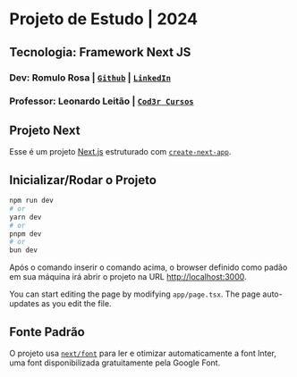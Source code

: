 # Projeto de Estudo | 2024
## Tecnologia: Framework Next JS
### Dev: Romulo Rosa | [`Github`](https://github.com/romulorosadev) | [`LinkedIn`](https://github.com/romulorosadev)
### Professor: Leonardo Leitão | [`Cod3r Cursos`](https://www.cod3r.com.br/)


## Projeto Next
Esse é um projeto [Next.js](https://nextjs.org/) estruturado com [`create-next-app`](https://github.com/vercel/next.js/tree/canary/packages/create-next-app).

## Inicializar/Rodar o Projeto
```bash
npm run dev
# or
yarn dev
# or
pnpm dev
# or
bun dev
```

Após o comando inserir o comando acima, o browser definido como padão em sua máquina irá abrir o projeto na URL [http://localhost:3000](http://localhost:3000).

You can start editing the page by modifying `app/page.tsx`. The page auto-updates as you edit the file.

## Fonte Padrão
O projeto usa [`next/font`](https://nextjs.org/docs/basic-features/font-optimization) para ler e otimizar automaticamente a font Inter, uma font disponibilizada gratuitamente pela Google Font.
